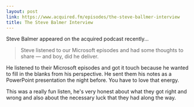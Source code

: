 ```yaml
---
layout: post
link: https://www.acquired.fm/episodes/the-steve-ballmer-interview
title: The Steve Balmer Interview
---
```

Steve Balmer appeared on the acquired podcast recently...

> Steve listened to our Microsoft episodes and had some thoughts to share — and boy, did he deliver.

He listened to their Microsoft episodes and got it touch because he wanted to fill in the blanks from his perspective.  He sent them his notes as a PowerPoint presentation the night before.  You have to love that energy.

This was a really fun listen, he's very honest about what they got right and wrong and also about the necessary luck that they had along the way.